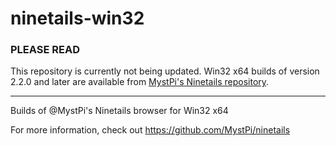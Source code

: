 # ninetails-win32
### PLEASE READ
This repository is currently not being updated.
Win32 x64 builds of version 2.2.0 and later are available from [MystPi's Ninetails repository](https://github.com/mystpi/ninetails).

---

Builds of @MystPi's Ninetails browser for Win32 x64

For more information, check out https://github.com/MystPi/ninetails
